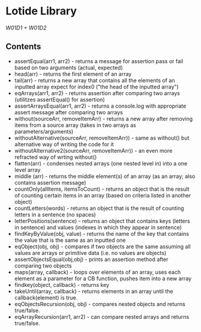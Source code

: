 # Lotide Library
*W01D1 + W01D2*

## Contents
* assertEqual(arr1, arr2) - returns a message for assertion pass or fail based on two arguments (actual, expected)
* head(arr) - returns the first element of an array
* tail(arr) - returns a new array that contains all the elements of an inputted array expect for index0 ("the head of the inputted array")
* eqArrays(arr1, arr2) - returns assertion after comparing two arrays (utilitzes assertEqual() for assertion)
* assertArraysEqual(arr1, arr2) - returns a console.log with appropriate assert message after comparing two arrays 
* without(sourceArr, removeItemArr) - returns a new array after removing items from a source array (takes in two arrays as parameters/arguments)
* withoutAlternative(sourceArr, removeItemArr)) - same as without() but alternative way of writing the code for it
* withoutAlternative2(sourceArr, removeItemArr)) - an even more refracted way of wrting without()
* flatten(arr) - condenses nested arrays (one nested level in) into a one level array
* middle (arr) - returns the middle element(s) of an array (as an array; also contains assertion message)
* countOnly(allItems, itemsToCount) - returns an object that is the result of counting certain items in an array (based on criteria listed in another object)
* countLetters(words) - returns an object that is the result of counting letters in a sentence (no spaces)
* letterPositions(sentence) - returns an object that contains keys (letters in sentence) and values (indexes in which they appear in sentence)
* findKeyByValue(obj, value) - returns the name of the key that contains the value that is the same as an inputted one
* eqObject(obj, obj) - compares if two objects are the same assuming all values are arrays or primitive data (i.e. no values are objects)
* assertObjectsEqual(obj,obj) - prints an assertion method after comparing two objects
* maps(array, callback) - loops over elements of an array, uses each element as a parameter for a CB function, pushes item into a new array
* findkey(object, callback) - returns key
* takeUntil(array, callback) - returns elements in an array until the callback(element) is true.
* eqObjectsRecursion(obj, obj) - compares  nested objects and returns true/false.
* eqArrayRecursion(arr1, arr2) - can compare nested arrays and returns true/false.